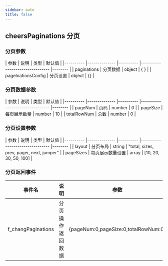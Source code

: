 ```yaml
---
sidebar: auto
title: false
---
```

## cheersPaginations 分页
### 分页参数
| 参数      | 说明          | 类型       | 默认值  |
|---------- |-------------- |---------- |--------------------------------  |-------- |
| paginations | 分页数据 | object |  { } | 
| pageInationsConfig | 分页设置 | object | {} | 

### 分页数据参数
| 参数      | 说明          | 类型       | 默认值  |
|---------- |-------------- |---------- |--------------------------------  |-------- |
| pageNum | 页码 | number | 0 | 
| pageSize | 每页展示数量 | number | 10 | 
| totalRowNum | 总数 | number | 0 | 

### 分页设置参数
| 参数      | 说明          | 类型       | 默认值  |
|---------- |-------------- |---------- |--------------------------------  |-------- |
| layout | 分页布局 | string | "total, sizes, prev, pager, next, jumper" | 
| pageSizes | 每页展示数量设置 | array | [10, 20, 30, 50, 100] | 

### 分页返回事件
| 事件名 | 说明 | 参数 |
| ---- | ---- | ---- |
| f_changPaginations | 分页操作返回数据 | {pageNum:0,pageSize:0,totalRowNum:0} |